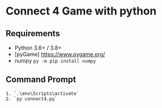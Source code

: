 # Connect 4 Game with python

## Requirements

  - Python 3.6+ / 3.8+
  - [pyGame] <https://www.pygame.org/>
  - numpy `py -m pip install numpy`

## Command Prompt
    1. `.\env\Scripts\activate`
    2. `py connect4.py`
